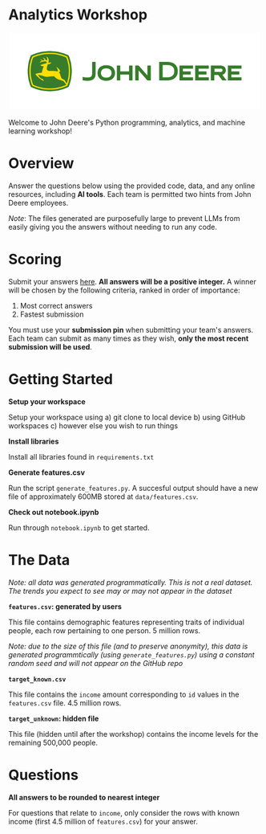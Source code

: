 # Analytics Workshop

<p align="center">
  <img
    src="./static/logo horizontal.png"
    alt="John Deere Logo"
    width="500"
  />
</p>

Welcome to John Deere's Python programming, analytics, and machine learning workshop!

# Overview

Answer the questions below using the provided code, data, and any online resources, including **AI tools**. Each team is permitted two hints from John Deere employees.

_Note_: The files generated are purposefully large to prevent LLMs from easily giving you the answers without needing to run any code.

# Scoring

Submit your answers [here](https://forms.gle/MqhuxGxvUDuLTGUD6). **All answers will be a positive integer.** A winner will be chosen by the following criteria, ranked in order of importance:

1. Most correct answers
2. Fastest submission

You must use your **submission pin** when submitting your team's answers. Each team can submit as many times as they wish, **only the most recent submission will be used**.

# Getting Started

**Setup your workspace**

Setup your workspace using a) git clone to local device b) using GitHub workspaces c) however else you wish to run things

**Install libraries**

Install all libraries found in `requirements.txt`

**Generate features.csv**

Run the script `generate_features.py`. A succesful output should have a new file of approximately 600MB stored at `data/features.csv`.

**Check out notebook.ipynb**

Run through `notebook.ipynb` to get started.

# The Data

_Note: all data was generated programmatically. This is not a real dataset. The trends you expect to see may or may not appear in the dataset_

**`features.csv`: generated by users**

This file contains demographic features representing traits of individual people, each row pertaining to one person. 5 million rows.

_Note: due to the size of this file (and to preserve anonymity), this data is generated programmtically (using `generate_features.py`) using a constant random seed and will not appear on the GitHub repo_

**`target_known.csv`**

This file contains the `income` amount corresponding to `id` values in the `features.csv` file. 4.5 million rows.

**`target_unknown`: hidden file**

This file (hidden until after the workshop) contains the income levels for the remaining 500,000 people.

# Questions

**All answers to be rounded to nearest integer**

For questions that relate to `income`, only consider the rows with known income (first 4.5 million of `features.csv`) for your answer.
